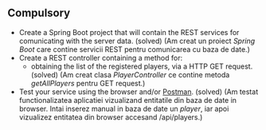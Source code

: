 ## Compulsory

* Create a Spring Boot project that will contain the REST services for comunicating with the server data. (solved) (Am creat un proiect *Spring Boot* care contine servicii REST pentru comunicarea cu baza de date.)
* Create a REST controller containing a method for: 
  * obtaining the list of the registered players, via a HTTP GET request. (solved) (Am creat clasa *PlayerController* ce contine metoda *getAllPlayers* pentru GET request.)
* Test your service using the browser and/or [Postman](https://www.postman.com). (solved) (Am testat functionalizatea aplicatiei vizualizand entitatile din baza de date in browser. Intai inserez manual in baza de date un *player*, iar apoi vizualizez entitatea din browser accesand /api/players.)